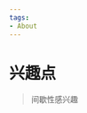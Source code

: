 ```yaml
---
tags:
- About
---
```



# 兴趣点
> 间歇性感兴趣


<style type="text/css">
  .row {
    display: flex;
    flex-wrap: wrap;
    padding: 0px 0px;
    width: 96%;
  }

  .column {
    flex: 16%;
    padding: 5px 10px;
  }

  .column img {
    margin-top: 10px;
    vertical-align: middle;
  }
</style>

<div id="container" class="row">
</div>

<script type="text/javascript">
  const names = [
    ['3b1b', 'typescript', 'ubuntu', 'vscode', 'vue', 'steam'],
    ['anaconda', 'android', 'css', 'django', 'docker', 'epic'],
    ['git', 'github', 'hadoop', 'java', 'javascript', 'xbox'],
    ['jupyter', 'latex', 'markdown', 'matlab', 'mysql', 'ns'],
    ['pytorch', 'qbittorrent', 'Rlogo', 'sas', 'sklearn','apple'],
    ['c++','node', 'numpy', 'pandas', 'plex', 'python'],
  ]

  const urls = [
    [
      'https://github.com/3b1b/manim', 
      'https://www.typescriptlang.org/', 
      'https://ubuntu.com/', 
      'https://code.visualstudio.com/', 
      'https://cn.vuejs.org/',
      'https://store.steampowered.com/'
    ],
    [
      'https://www.anaconda.com/', 
      'https://www.android.com/', 
      'https://en.wikipedia.org/wiki/CSS', 
      'https://www.djangoproject.com/', 
      'https://www.docker.com/', 
      'https://store.epicgames.com/'],
    [
      'https://git-scm.com/',
      'https://github.com/', 
      'https://hadoop.apache.org/', 
      'https://www.java.com/', 
      'https://www.javascript.com/',
      'https://www.xbox.com/'
    ],
    [
      'https://jupyter.org/',
      'https://www.latex-project.org/', 
      'https://www.markdownguide.org/', 
      'https://www.mathworks.com/products/matlab.html', 
      'https://www.mysql.com/', 
      'https://www.nintendo.com'
    ],
    [
      'https://pytorch.org/',
      'https://www.qbittorrent.org/', 
      'https://www.r-project.org/', 
      'https://www.sas.com/', 
      'https://scikit-learn.org/',
      'https://www.apple.com/'
    ],
    [
      'https://cplusplus.com/',
      'https://nodejs.org/', 
      'https://numpy.org/', 
      'https://pandas.pydata.org/', 
      'https://www.plex.tv/', 
      'https://www.python.org/'
    ]
  ]
  for (var i = names.length - 1; i >= 0; i--) {
    // 每一列都是一个div
    var div_column = document.createElement('div');
    div_column.classList.add('column')
    for (var j = names[i].length - 1; j >= 0; j--) {
      // 里面包裹着若干个链接
      // 每个链接包着一个svg图片
      var url_tmp = document.createElement('a');
      var img_tmp = document.createElement('img');
      url_tmp.href = urls[i][j];
      url_tmp.alt = names[i][j];
      url_tmp.target = "_blank";
      img_tmp.src = "/About/assets/" + names[i][j] + ".svg";
      url_tmp.appendChild(img_tmp);
      div_column.appendChild(url_tmp);
    }
    document.getElementById('container').appendChild(div_column);
  }
</script>